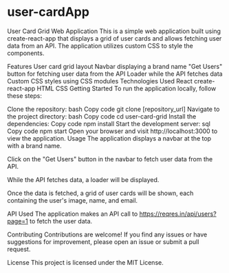 # user-cardApp
User Card Grid Web Application
This is a simple web application built using create-react-app that displays a grid of user cards and allows fetching user data from an API. The application utilizes custom CSS to style the components.

Features
User card grid layout
Navbar displaying a brand name
"Get Users" button for fetching user data from the API
Loader while the API fetches data
Custom CSS styles using CSS modules
Technologies Used
React
create-react-app
HTML
CSS
Getting Started
To run the application locally, follow these steps:

Clone the repository:
bash
Copy code
git clone [repository_url]
Navigate to the project directory:
bash
Copy code
cd user-card-grid
Install the dependencies:
Copy code
npm install
Start the development server:
sql
Copy code
npm start
Open your browser and visit http://localhost:3000 to view the application.
Usage
The application displays a navbar at the top with a brand name.

Click on the "Get Users" button in the navbar to fetch user data from the API.

While the API fetches data, a loader will be displayed.

Once the data is fetched, a grid of user cards will be shown, each containing the user's image, name, and email.

API Used
The application makes an API call to https://reqres.in/api/users?page=1 to fetch the user data.

Contributing
Contributions are welcome! If you find any issues or have suggestions for improvement, please open an issue or submit a pull request.

License
This project is licensed under the MIT License.
